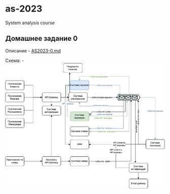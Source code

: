 # as-2023
System analysis course

## Домашнее задание 0
Описание - [AS2023-0.md](./AS2023-0.md)

Схема: - ![AS2023-0.jpg](./AS2023-0.jpg)
